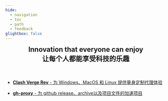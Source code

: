 ```yaml
---
hide:
  - navigation
  - toc
  - path
  - feedback
glightbox: false
---
```


<style>
  .md-typeset h1,
  .md-content__button {
    display: none;
  }
</style>

<h2 align="center" style="margin: 0 0 50px 0;">Innovation that everyone can enjoy<br>让每个人都能享受科技的乐趣</h2>

<div class="grid cards" markdown>

- [__Clash Verge Rev__ - 为 Windows、MacOS 和 Linux 提供量身定制代理体验](/recom/ClashVergeRev/)

- [__gh-proxy__ - 为 github release、archive以及项目文件的加速项目](/recom/gh-proxy/)

</div>
